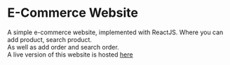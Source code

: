 # E-Commerce Website
A simple e-commerce website, implemented with ReactJS. Where you can add product, search product. <br>As well as add order and search order. <br>A live version of this website is hosted [here](https://eshop5.netlify.app/)

